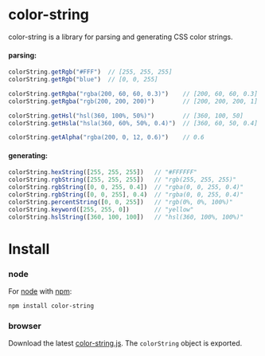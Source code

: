 # color-string
color-string is a library for parsing and generating CSS color strings.

#### parsing:
```javascript
colorString.getRgb("#FFF")  // [255, 255, 255]
colorString.getRgb("blue")  // [0, 0, 255]

colorString.getRgba("rgba(200, 60, 60, 0.3)")    // [200, 60, 60, 0.3]
colorString.getRgba("rgb(200, 200, 200)")        // [200, 200, 200, 1]

colorString.getHsl("hsl(360, 100%, 50%)")        // [360, 100, 50]
colorString.getHsla("hsla(360, 60%, 50%, 0.4)")  // [360, 60, 50, 0.4]

colorString.getAlpha("rgba(200, 0, 12, 0.6)")    // 0.6
```
#### generating:
```javascript
colorString.hexString([255, 255, 255])   // "#FFFFFF"
colorString.rgbString([255, 255, 255])   // "rgb(255, 255, 255)"
colorString.rgbString([0, 0, 255, 0.4])  // "rgba(0, 0, 255, 0.4)"
colorString.rgbString([0, 0, 255], 0.4)  // "rgba(0, 0, 255, 0.4)"
colorString.percentString([0, 0, 255])   // "rgb(0%, 0%, 100%)"
colorString.keyword([255, 255, 0])       // "yellow"
colorString.hslString([360, 100, 100])   // "hsl(360, 100%, 100%)"
```

# Install

### node
For [node](http://nodejs.org) with [npm](http://npmjs.org):

	npm install color-string

### browser
Download the latest [color-string.js](https://github.com/harthur/color-string/tree/gh-pages). The `colorString` object is exported.
